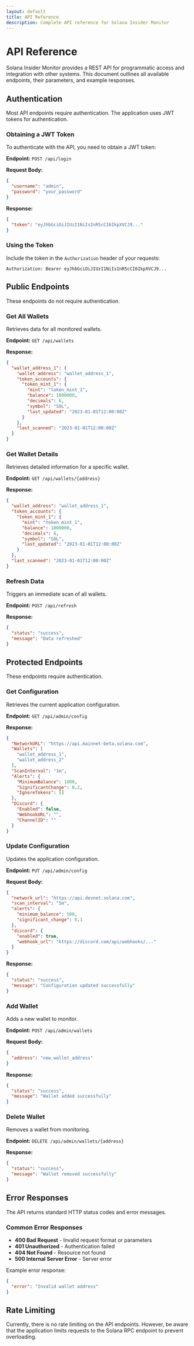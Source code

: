 ```yaml
---
layout: default
title: API Reference
description: Complete API reference for Solana Insider Monitor
---
```


# API Reference

Solana Insider Monitor provides a REST API for programmatic access and integration with other systems. This document outlines all available endpoints, their parameters, and example responses.

## Authentication

Most API endpoints require authentication. The application uses JWT tokens for authentication.

### Obtaining a JWT Token

To authenticate with the API, you need to obtain a JWT token:

**Endpoint:** `POST /api/login`

**Request Body:**
```json
{
  "username": "admin",
  "password": "your_password"
}
```

**Response:**
```json
{
  "token": "eyJhbGciOiJIUzI1NiIsInR5cCI6IkpXVCJ9..."
}
```

### Using the Token

Include the token in the `Authorization` header of your requests:

```
Authorization: Bearer eyJhbGciOiJIUzI1NiIsInR5cCI6IkpXVCJ9...
```

## Public Endpoints

These endpoints do not require authentication.

### Get All Wallets

Retrieves data for all monitored wallets.

**Endpoint:** `GET /api/wallets`

**Response:**
```json
{
  "wallet_address_1": {
    "wallet_address": "wallet_address_1",
    "token_accounts": {
      "token_mint_1": {
        "mint": "token_mint_1",
        "balance": 1000000,
        "decimals": 6,
        "symbol": "SOL",
        "last_updated": "2023-01-01T12:00:00Z"
      }
    },
    "last_scanned": "2023-01-01T12:00:00Z"
  }
}
```

### Get Wallet Details

Retrieves detailed information for a specific wallet.

**Endpoint:** `GET /api/wallets/{address}`

**Response:**
```json
{
  "wallet_address": "wallet_address_1",
  "token_accounts": {
    "token_mint_1": {
      "mint": "token_mint_1",
      "balance": 1000000,
      "decimals": 6,
      "symbol": "SOL",
      "last_updated": "2023-01-01T12:00:00Z"
    }
  },
  "last_scanned": "2023-01-01T12:00:00Z"
}
```

### Refresh Data

Triggers an immediate scan of all wallets.

**Endpoint:** `POST /api/refresh`

**Response:**
```json
{
  "status": "success",
  "message": "Data refreshed"
}
```

## Protected Endpoints

These endpoints require authentication.

### Get Configuration

Retrieves the current application configuration.

**Endpoint:** `GET /api/admin/config`

**Response:**
```json
{
  "NetworkURL": "https://api.mainnet-beta.solana.com",
  "Wallets": [
    "wallet_address_1",
    "wallet_address_2"
  ],
  "ScanInterval": "1m",
  "Alerts": {
    "MinimumBalance": 1000,
    "SignificantChange": 0.2,
    "IgnoreTokens": []
  },
  "Discord": {
    "Enabled": false,
    "WebhookURL": "",
    "ChannelID": ""
  }
}
```

### Update Configuration

Updates the application configuration.

**Endpoint:** `PUT /api/admin/config`

**Request Body:**
```json
{
  "network_url": "https://api.devnet.solana.com",
  "scan_interval": "5m",
  "alerts": {
    "minimum_balance": 500,
    "significant_change": 0.1
  },
  "discord": {
    "enabled": true,
    "webhook_url": "https://discord.com/api/webhooks/..."
  }
}
```

**Response:**
```json
{
  "status": "success",
  "message": "Configuration updated successfully"
}
```

### Add Wallet

Adds a new wallet to monitor.

**Endpoint:** `POST /api/admin/wallets`

**Request Body:**
```json
{
  "address": "new_wallet_address"
}
```

**Response:**
```json
{
  "status": "success",
  "message": "Wallet added successfully"
}
```

### Delete Wallet

Removes a wallet from monitoring.

**Endpoint:** `DELETE /api/admin/wallets/{address}`

**Response:**
```json
{
  "status": "success",
  "message": "Wallet removed successfully"
}
```

## Error Responses

The API returns standard HTTP status codes and error messages.

### Common Error Responses

- **400 Bad Request** - Invalid request format or parameters
- **401 Unauthorized** - Authentication failed
- **404 Not Found** - Resource not found
- **500 Internal Server Error** - Server error

Example error response:
```json
{
  "error": "Invalid wallet address"
}
```

## Rate Limiting

Currently, there is no rate limiting on the API endpoints. However, be aware that the application limits requests to the Solana RPC endpoint to prevent overloading.
